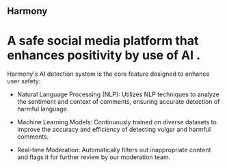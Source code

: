 ## Harmony

# A safe social media platform that enhances positivity by use of AI .

 Harmony's AI detection system is the core feature designed to enhance user safety:

* Natural Language Processing (NLP): Utilizes NLP techniques to analyze the sentiment and context of comments, ensuring accurate detection of harmful language.

* Machine Learning Models: Continuously trained on diverse datasets to improve the accuracy and efficiency of detecting vulgar and harmful comments.

* Real-time Moderation: Automatically filters out inappropriate content and flags it for further review by our moderation team.

